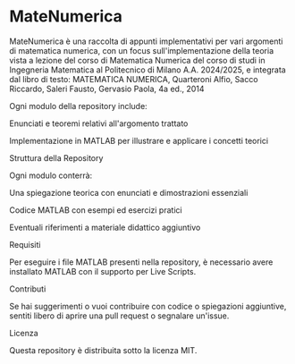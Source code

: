 # MateNumerica
MateNumerica è una raccolta di appunti implementativi per vari argomenti di matematica numerica, con un focus sull'implementazione della teoria vista a lezione del corso di Matematica Numerica del corso di studi in Ingegneria Matematica al Politecnico di Milano A.A. 2024/2025, e integrata dal libro di testo: MATEMATICA NUMERICA, Quarteroni Alfio, Sacco Riccardo, Saleri Fausto, Gervasio Paola, 4a ed., 2014

Ogni modulo della repository include:

Enunciati e teoremi relativi all'argomento trattato

Implementazione in MATLAB per illustrare e applicare i concetti teorici


Struttura della Repository

Ogni modulo conterrà:

Una spiegazione teorica con enunciati e dimostrazioni essenziali

Codice MATLAB con esempi ed esercizi pratici

Eventuali riferimenti a materiale didattico aggiuntivo


Requisiti

Per eseguire i file MATLAB presenti nella repository, è necessario avere installato MATLAB con il supporto per Live Scripts.


Contributi

Se hai suggerimenti o vuoi contribuire con codice o spiegazioni aggiuntive, sentiti libero di aprire una pull request o segnalare un'issue.


Licenza

Questa repository è distribuita sotto la licenza MIT.


